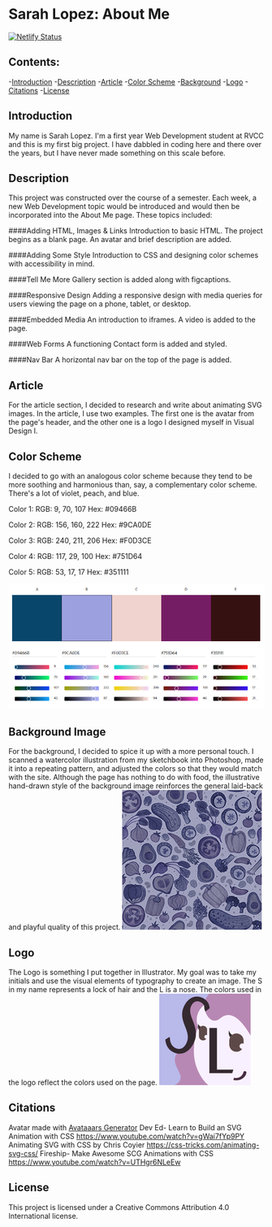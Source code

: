# Sarah Lopez: About Me

[![Netlify Status](https://api.netlify.com/api/v1/badges/fdfc4563-c6fc-4dad-a5c0-b33014ac0772/deploy-status)](https://app.netlify.com/sites/about-me-craterellus/deploys)

## **Contents:**

-[Introduction](#introduction) -[Description](#description) -[Article](#article) -[Color Scheme](#colors) -[Background](#background) -[Logo](#logo) -[Citations](#citations) -[License](#license)

## **Introduction**

<a id="introduction"></a>
My name is Sarah Lopez. I'm a first year Web Development student at RVCC and this is my first big project. I have dabbled in coding here and there over the years, but I have never made something on this scale before.

## **Description**

<a id="description"></a>
This project was constructed over the course of a semester. Each week, a new Web Development topic would be introduced and would then be incorporated into the About Me page. These topics included:

####Adding HTML, Images & Links
Introduction to basic HTML. The project begins as a blank page. An avatar and brief description are added.

####Adding Some Style
Introduction to CSS and designing color schemes with accessibility in mind.

####Tell Me More
Gallery section is added along with figcaptions.

####Responsive Design
Adding a responsive design with media queries for users viewing the page on a phone, tablet, or desktop.

####Embedded Media
An introduction to iframes. A video is added to the page.

####Web Forms
A functioning Contact form is added and styled.

####Nav Bar
A horizontal nav bar on the top of the page is added.

## **Article**

For the article section, I decided to research and write about animating SVG images. In the article, I use two examples. The first one is the avatar from the page's header, and the other one is a logo I designed myself in Visual Design I.

## **Color Scheme**

<a id="colors"></a>
I decided to go with an analogous color scheme because they tend to be more soothing and harmonious than, say, a complementary color scheme. There's a lot of violet, peach, and blue.

Color 1:
RGB: 9, 70, 107
Hex: #09466B

Color 2:
RGB: 156, 160, 222
Hex: #9CA0DE

Color 3:
RGB: 240, 211, 206
Hex: #F0D3CE

Color 4:
RGB: 117, 29, 100
Hex: #751D64

Color 5:
RGB: 53, 17, 17
Hex: #351111

![An image of the website colors](./img/color_palette.png)

## **Background Image**

<a id="background"></a>
For the background, I decided to spice it up with a more personal touch. I scanned a watercolor illustration from my sketchbook into Photoshop, made it into a repeating pattern, and adjusted the colors so that they would match with the site. Although the page has nothing to do with food, the illustrative hand-drawn style of the background image reinforces the general laid-back and playful quality of this project.
![An illustration of various fruits and vegetables](./img/foodpattern_small.jpg)

## **Logo**

<a id="logo"></a>The Logo is something I put together in Illustrator. My goal was to take my initials and use the visual elements of typography to create an image. The S in my name represents a lock of hair and the L is a nose. The colors used in the logo reflect the colors used on the page.
![The website logo](./img/aboutme_logo.png)

## **Citations**

<a id="citations"></a>
Avatar made with [Avataaars Generator](https://getavataaars.com/)
Dev Ed- Learn to Build an SVG Animation with CSS https://www.youtube.com/watch?v=gWai7fYp9PY
Animating SVG with CSS by Chris Coyier https://css-tricks.com/animating-svg-css/
Fireship- Make Awesome SCG Animations with CSS https://www.youtube.com/watch?v=UTHgr6NLeEw

## **License**

<a id="license"></a>This project is licensed under a Creative Commons Attribution 4.0 International license.
